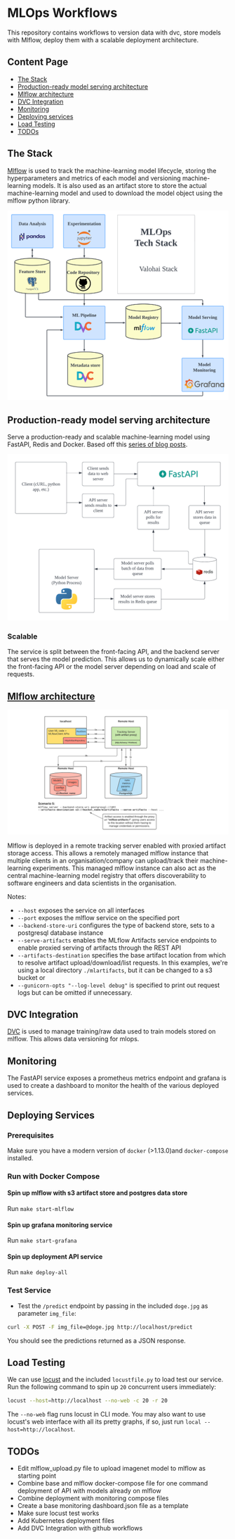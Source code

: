 # MLOps Workflows

This repository contains workflows to version data with dvc, store models with Mlflow, deploy them with a scalable deployment architecture.

## Content Page

* [The Stack](#the-stack)
* [Production-ready model serving architecture](#production-ready-model-serving-architecture)
* [Mlflow architecture](#mlflow-architecture)
* [DVC Integration](#dvc-integration)
* [Monitoring](#monitoring)
* [Deploying services](#deploying-services)
* [Load Testing](#load-testing)
* [TODOs](#todos)

## The Stack

[Mlflow](https://github.com/mlflow/mlflow) is used to track the machine-learning model lifecycle, storing the hyperparameters and metrics of each model and versioning machine-learning models. It is also used as an artifact store to store the actual machine-learning model and used to download the model object using the mlflow python library.

![MLOps Tech Stack](assets/Valohai_Tech_Stack.png)

## Production-ready model serving architecture

Serve a production-ready and scalable machine-learning model using FastAPI, Redis and Docker. Based off this [series of blog posts](https://www.pyimagesearch.com/2018/02/05/deep-learning-production-keras-redis-flask-apache/).

![Production API architecture](assets/Production_APIs.png)

### Scalable

The service is split between the front-facing API, and the backend server that serves the model prediction. This allows us to dynamically scale either the front-facing API or the model server depending on load and scale of requests.

## [Mlflow architecture](https://mlflow.org/docs/latest/tracking.html#scenario-5-mlflow-tracking-server-enabled-with-proxied-artifact-storage-access)

![Mlflow Architecture](assets/mlflow_architecture.png)

Mlflow is deployed in a remote tracking server enabled with proxied artifact storage access. This allows a remotely managed mlflow instance that multiple clients in an organisation/company can upload/track their machine-learning experiments. This managed mlflow instance can also act as the central machine-learning model registry that offers discoverability to software engineers and data scientists in the organisation.

Notes:

* `--host` exposes the service on all interfaces
* `--port` exposes the mlflow service on the specified port
* `--backend-store-uri` configures the type of backend store, sets to a postgresql database instance
* `--serve-artifacts` enables the MLflow Artifacts service endpoints to enable proxied serving of artifacts through the REST API
* `--artifacts-destination` specifies the base artifact location from which to resolve artifact upload/download/list requests. In this examples, we're using a local directory `./mlartifacts`, but it can be changed to a s3 bucket or
* `--gunicorn-opts "--log-level debug"` is specified to print out request logs but can be omitted if unnecessary.

## DVC Integration

[DVC](https://dvc.org/) is used to manage training/raw data used to train models stored on mlflow. This allows data versioning for mlops.

## Monitoring

The FastAPI service exposes a prometheus metrics endpoint and grafana is used to create a dashboard to monitor the health of the various deployed services.

## Deploying Services

### Prerequisites

Make sure you have a modern version of `docker` (>1.13.0)and `docker-compose` installed.

### Run with Docker Compose

#### Spin up mlflow with s3 artifact store and postgres data store

Run `make start-mlflow`

#### Spin up grafana monitoring service

Run `make start-grafana`

#### Spin up deployment API service

Run `make deploy-all`

### Test Service

* Test the `/predict` endpoint by passing in the included `doge.jpg` as parameter `img_file`:

```bash
curl -X POST -F img_file=@doge.jpg http://localhost/predict
```

You should see the predictions returned as a JSON response.

## Load Testing

We can use [locust](https://locust.io) and the included `locustfile.py` to load test our service. Run the following command to spin up `20` concurrent users immediately:

```bash
locust --host=http://localhost --no-web -c 20 -r 20
```

The `--no-web` flag runs locust in CLI mode. You may also want to use locust's web interface with all its pretty graphs, if so, just run `local --host=http://localhost`.

## TODOs

* Edit mlflow_upload.py file to upload imagenet model to mlflow as starting point
* Combine base and mlflow docker-compose file for one command deployment of API with models already on mlflow
* Combine deployment with monitoring compose files
* Create a base monitoring dashboard.json file as a template
* Make sure locust test works
* Add Kubernetes deployment files
* Add DVC Integration with github workflows
